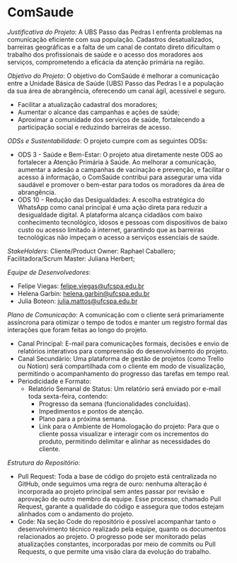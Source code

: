 # ComSaude

*Justificativa do Projeto*: 
A UBS Passo das Pedras I enfrenta problemas na comunicação eficiente com sua população. Cadastros desatualizados, barreiras geográficas e a falta de um canal de contato direto dificultam o trabalho dos profissionais de saúde e o acesso dos moradores aos serviços, comprometendo a eficácia da atenção primária na região.

*Objetivo do Projeto*:
O objetivo do ComSaúde é melhorar a comunicação entre a Unidade Básica de Saúde (UBS) Passo das Pedras I e a população da sua área de abrangência, oferecendo um canal ágil, acessível e seguro. 
- Facilitar a atualização cadastral dos moradores;
- Aumentar o alcance das campanhas e ações de saúde;
- Aproximar a comunidade dos serviços de saúde, fortalecendo a participação social e reduzindo barreiras de acesso.

*ODSs e Sustentabilidade*: 
O projeto cumpre com as seguintes ODSs: 
- ODS 3 - Saúde e Bem-Estar: O projeto atua diretamente neste ODS ao fortalecer a Atenção Primária à Saúde. Ao melhorar a comunicação, aumentar a adesão a campanhas de vacinação e prevenção, e facilitar o acesso à informação, o ComSaúde contribui para assegurar uma vida saudável e promover o bem-estar para todos os moradores da área de abrangência.
- ODS 10 - Redução das Desigualdades: A escolha estratégica do WhatsApp como canal principal é uma ação direta para reduzir a desigualdade digital. A plataforma alcança cidadãos com baixo conhecimento tecnológico, idosos e pessoas com dispositivos de baixo custo ou acesso limitado à internet, garantindo que as barreiras tecnológicas não impeçam o acesso a serviços essenciais de saúde.

*StakeHolders*: 
Cliente/Product Owner: Raphael Caballero;
Facilitadora/Scrum Master: Juliana Herbert; 

*Equipe de Desenvolvedores*: 
- Felipe Viegas: felipe.viegas@ufcspa.edu.br
- Helena Garbin: helena.garbin@ufcspa.edu.br
- Julia Boteon: julia.mattos@ufcspa.edu.br

  
*Plano de Comunicação*: 
A comunicação com o cliente será primariamente assíncrona para otimizar o tempo de todos e manter um registro formal das interações que foram feitas ao longo do projeto.
- Canal Principal: E-mail para comunicações formais, decisões e envio de relatórios interativos para compreensão do desenvolvimento do projeto.
- Canal Secundário: Uma plataforma de gestão de projetos (como Trello ou Notion) será compartilhada com o cliente em modo de visualização, permitindo o acompanhamento do progresso das tarefas em tempo real.
- Periodicidade e Formato:
    - Relatório Semanal de Status: Um relatório será enviado por e-mail toda sexta-feira, contendo:
        - Progresso da semana (funcionalidades concluídas).
        - Impedimentos e pontos de atenção.
        - Plano para a próxima semana.
        - Link para o Ambiente de Homologação do projeto: Para que o cliente possa visualizar e interagir com os incrementos do produto, permitindo delimitar e alinhar as necessidades do cliente.

*Estrutura do Repositório*: 
- Pull Request: Toda a base de código do projeto está centralizada no GitHub, onde seguimos uma regra de ouro: nenhuma alteração é incorporada ao projeto principal sem antes passar por revisão e aprovação de outro membro da equipe. Esse processo, chamado Pull Request, garante a qualidade do código e assegura que todos estejam alinhados com o andamento do projeto.
- Code: Na seção Code do repositório é possível acompanhar tanto o desenvolvimento técnico realizado pela equipe, quanto os documentos relacionados ao projeto. O progresso pode ser monitorado pelas atualizações constantes, incorporadas por meio de commits ou Pull Requests, o que permite uma visão clara da evolução do trabalho.
